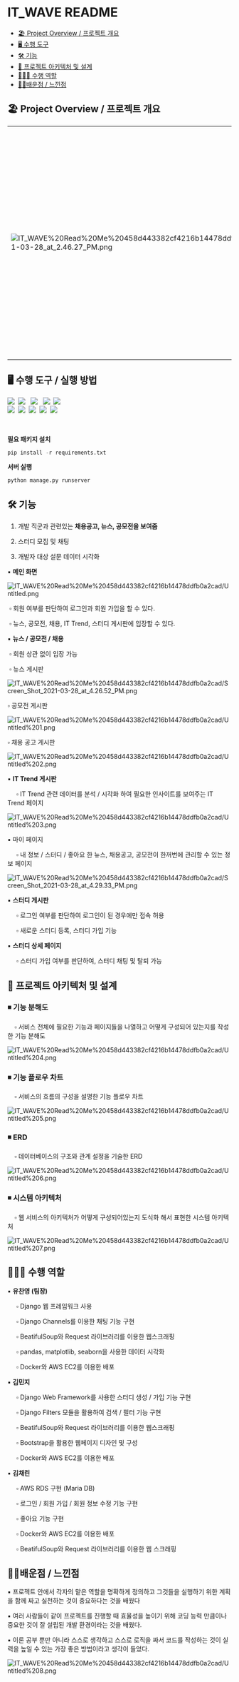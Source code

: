 # IT_WAVE README

  * [🏖️ Project Overview / 프로젝트 개요](#----project-overview----------)
  * [🖥️ 수행 도구](#---------)
  * [🛠️ 기능](#------)
  * [📖 프로젝트 아키텍처 및 설계](#-----------------)
  * [🙋🏻‍♂️ 수행 역할](#-------------)
  * [👩‍💻배운점 / 느낀점](#--------------)



## 🏖️ Project Overview / 프로젝트 개요

|                                                              |                                                              |
| ------------------------------------------------------------ | :----------------------------------------------------------- |
| ![IT_WAVE%20Read%20Me%20458d443382cf4216b14478ddfb0a2cad/Screen_Shot_2021-03-28_at_2.46.27_PM.png](assets/Screen_Shot_2021-03-28_at_2.46.27_PM.png) | ▪기획 의도<br />&nbsp;&nbsp;&nbsp;&nbsp;▫ IT 취업 준비생들이 필요로 하는 취업정보 (채용공고, 공모전, 뉴스)를 모아서 보여줄수 있는 웹사이트를 기획<br />&nbsp;&nbsp;&nbsp;&nbsp;▫ IT 현업 종사자, 다른 취업 준비생들과 소통하고 커리어를 쌓아갈 수 있는 커뮤니티를 기획<br /><br />▪ 웹사이트 링크: [www.itwave.site<br />](http://www.itwave.site)<br />▪ 프로젝트 포트폴리오: [컨디션난조_IT_WAVE_포트폴리오.pdf](https://drive.google.com/file/d/1sfaWo-qPXVE2zhVZeB6UsbKWGWvh6neN/view?usp=sharing) |



## 🖥️ 수행 도구 / 실행 방법

<p align="left">
<img src="https://img.shields.io/badge/Python-3776AB?style=flat-square&logo=Python&logoColor=white"/>&nbsp
<img src="https://img.shields.io/badge/JavaScript-F7DF1E?style=flat-square&logo=JavaScript&logoColor=white"/> &nbsp
<img src="https://img.shields.io/badge/HTML5-E34F26?style=flat-square&logo=HTML5&logoColor=white"/>  &nbsp
<img src="https://img.shields.io/badge/CSS3-1572B6?style=flat-square&logo=CSS3&logoColor=white"/>&nbsp
<img src="https://img.shields.io/badge/Bootstrap-7952B3?style=flat-square&logo=Bootstrap&logoColor=white"/> &nbsp</br>
<img src="https://img.shields.io/badge/Django-092E20?style=flat-square&logo=Django&logoColor=white"/>&nbsp
<img src="https://img.shields.io/badge/Amazon AWS-232F3E?style=flat-square&logo=AWS&logoColor=white"/>&nbsp
<img src="https://img.shields.io/badge/Docker-2496ED?style=flat-square&logo=Docker&logoColor=white"/>&nbsp
<img src="https://img.shields.io/badge/MariaDB-003545?style=flat-square&logo=MariaDB&logoColor=white"/>&nbsp
<img src="https://img.shields.io/badge/GitHub-181717?style=flat-square&logo=GitHub&logoColor=white"/>&nbsp
</p>&nbsp&nbsp&nbsp&nbsp

**필요 패키지 설치**

```python
pip install -r requirements.txt
```

**서버 실행**

```python
python manage.py runserver
```



## 🛠️ 기능

1. 개발 직군과 관련있는 **채용공고, 뉴스, 공모전을 보여줌**

2. 스터디 모집 및 채팅

3. 개발자 대상 설문 데이터 시각화



▪ **메인 화면**

![IT_WAVE%20Read%20Me%20458d443382cf4216b14478ddfb0a2cad/Untitled.png](assets/Untitled.png)

​	▫ 회원 여부를 판단하여 로그인과 회원 가입을 할 수 있다.

​	▫ 뉴스, 공모전, 채용, IT Trend, 스터디 게시판에 입장할 수 있다.

▪ **뉴스 / 공모전 / 채용**

​	▫ 회원 상관 없이 입장 가능

​	▫ 뉴스 게시판

![IT_WAVE%20Read%20Me%20458d443382cf4216b14478ddfb0a2cad/Screen_Shot_2021-03-28_at_4.26.52_PM.png](assets/Screen_Shot_2021-03-28_at_4.26.52_PM.png)

▫ 공모전 게시판

![IT_WAVE%20Read%20Me%20458d443382cf4216b14478ddfb0a2cad/Untitled%201.png](assets/Untitled_1.png)

▫ 채용 공고 게시판

![IT_WAVE%20Read%20Me%20458d443382cf4216b14478ddfb0a2cad/Untitled%202.png](assets/Untitled_2.png)

▪ **IT Trend 게시판**

​	&nbsp;&nbsp;&nbsp;&nbsp;▫ IT Trend 관련 데이터를 분석 / 시각화 하여 필요한 인사이트를 보여주는 IT Trend 페이지

![IT_WAVE%20Read%20Me%20458d443382cf4216b14478ddfb0a2cad/Untitled%203.png](assets/Untitled_3.png)

▪ 마이 페이지

​	&nbsp;&nbsp;&nbsp;&nbsp;▫ 내 정보 / 스터디 / 좋아요 한 뉴스, 채용공고, 공모전이 한꺼번에 관리할 수 있는 정보 페이지

![IT_WAVE%20Read%20Me%20458d443382cf4216b14478ddfb0a2cad/Screen_Shot_2021-03-28_at_4.29.33_PM.png](assets/Screen_Shot_2021-03-28_at_4.29.33_PM.png)

▪ **스터디 게시판**

​	&nbsp;&nbsp;&nbsp;&nbsp;▫ 로그인 여부를 판단하여 로그인이 된 경우에만 접속 허용

​	&nbsp;&nbsp;&nbsp;&nbsp;▫ 새로운 스터디 등록, 스터디 가입 기능

▪ **스터디 상세 페이지**

​	&nbsp;&nbsp;&nbsp;&nbsp;▫ 스터디 가입 여부를 판단하여, 스터디 채팅 및 탈퇴 가능

## 📖 프로젝트 아키텍처 및 설계

### ◾ 기능 분해도

&nbsp;&nbsp;&nbsp;&nbsp;▫ 서비스 전체에 필요한 기능과 페이지들을 나열하고 어떻게 구성되어 있는지를 작성한 기능 분해도

![IT_WAVE%20Read%20Me%20458d443382cf4216b14478ddfb0a2cad/Untitled%204.png](assets/Untitled_4.png)

### ◾ 기능 플로우 차트

&nbsp;&nbsp;&nbsp;&nbsp;▫ 서비스의 흐름의 구성을 설명한 기능 플로우 차트

![IT_WAVE%20Read%20Me%20458d443382cf4216b14478ddfb0a2cad/Untitled%205.png](assets/Untitled_5.png)

### ◾ ERD

&nbsp;&nbsp;&nbsp;&nbsp;▫ 데이터베이스의 구조와 관계 설정을 기술한 ERD

![IT_WAVE%20Read%20Me%20458d443382cf4216b14478ddfb0a2cad/Untitled%206.png](assets/Untitled_6.png)

### ◾ 시스템 아키텍처

&nbsp;&nbsp;&nbsp;&nbsp;▫ 웹 서비스의 아키텍처가 어떻게 구성되어있는지 도식화 해서 표현한 시스템 아키텍처

![IT_WAVE%20Read%20Me%20458d443382cf4216b14478ddfb0a2cad/Untitled%207.png](assets/Untitled_7.png)

## 🙋🏻‍♂️ 수행 역할

▪ **유찬영 (팀장)**

​	&nbsp;&nbsp;&nbsp;&nbsp;▫ Django 웹 프레임워크 사용

​	&nbsp;&nbsp;&nbsp;&nbsp;▫ Django Channels를 이용한 채팅 기능 구현

​	&nbsp;&nbsp;&nbsp;&nbsp;▫ BeatifulSoup와 Request 라이브러리를 이용한 웹스크래핑

​	&nbsp;&nbsp;&nbsp;&nbsp;▫ pandas, matplotlib, seaborn을 사용한 데이터 시각화

​	&nbsp;&nbsp;&nbsp;&nbsp;▫ Docker와 AWS EC2를 이용한 배포

▪ **김민지**

​	&nbsp;&nbsp;&nbsp;&nbsp;▫ Django Web Framework를 사용한 스터디 생성 / 가입 기능 구현

​	&nbsp;&nbsp;&nbsp;&nbsp;▫ Django Filters 모듈을 활용하여 검색 / 필터 기능 구현

​	&nbsp;&nbsp;&nbsp;&nbsp;▫ BeatifulSoup와 Request 라이브러리를 이용한 웹스크래핑

​	&nbsp;&nbsp;&nbsp;&nbsp;▫ Bootstrap을 활용한 웹페이지 디자인 및 구성

​	&nbsp;&nbsp;&nbsp;&nbsp;▫ Docker와 AWS EC2를 이용한 배포

▪ **김채린**

​	&nbsp;&nbsp;&nbsp;&nbsp;▫ AWS RDS 구현 (Maria DB)

​	&nbsp;&nbsp;&nbsp;&nbsp;▫ 로그인 / 회원 가입 /  회원 정보 수정 기능 구현

​	&nbsp;&nbsp;&nbsp;&nbsp;▫ 좋아요 기능 구현

​	&nbsp;&nbsp;&nbsp;&nbsp;▫ Docker와 AWS EC2를 이용한 배포

​	&nbsp;&nbsp;&nbsp;&nbsp;▫ BeatifulSoup와 Request 라이브러리를 이용한 웹 스크래핑

## 👩‍💻배운점 / 느낀점

▪  프로젝트 안에서 각자의 맡은 역할을 명확하게 정의하고 그것들을 실행하기 위한 계획을 함께 짜고 실천하는 것이 중요하다는 것을 배웠다

▪  여러 사람들이 같이 프로젝트를 진행할 때 효율성을 높이기 위해 코딩 능력 만큼이나 중요한 것이 잘 설립된 개발 환경이라는 것을 배웠다.

▪  이론 공부 뿐만 아니라 스스로 생각하고 스스로 로직을 짜서 코드를 작성하는 것이 실력을 높일 수 있는 가장 좋은 방법이라고 생각이 들었다.

![IT_WAVE%20Read%20Me%20458d443382cf4216b14478ddfb0a2cad/Untitled%208.png](assets/Untitled_8.png)
